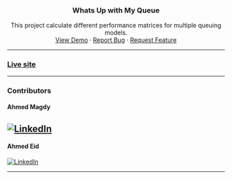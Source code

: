 <p align="center">

<h3 align="center">Whats Up with My Queue</h3>
<p align="center">
This project calculate different performance matrices for multiple queuing models.
<br />
<a href="https://algograph.github.io/Queuing-theory/">View Demo</a>
·
<a href="https://github.com/AlgoGraph/Queuing-theory/issues">Report Bug</a>
·
<a href="https://github.com/AlgoGraph/Queuing-theory/issues">Request Feature</a>
</p>

---


[comment]: <> (refrence links)
[linkedin-shield]: https://img.shields.io/badge/-LinkedIn-black.svg?style=for-the-badge&logo=linkedin&colorB=066
[linkedin-url-e]: https://linkedin.com/in/ahmedeid12
[linkedin-url-m]: https://linkedin.com/in/eng-ahmedmagdy

### [Live site](https://algograph.github.io/Queuing-theory/)

---
### Contributors

#### Ahmed Magdy
[![LinkedIn][linkedin-shield]][linkedin-url-m]
----

#### Ahmed Eid
[![LinkedIn][linkedin-shield]][linkedin-url-e]

----
